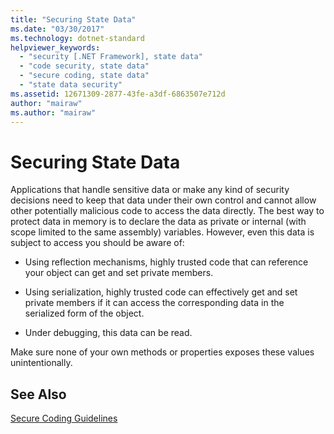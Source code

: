 ```yaml
---
title: "Securing State Data"
ms.date: "03/30/2017"
ms.technology: dotnet-standard
helpviewer_keywords: 
  - "security [.NET Framework], state data"
  - "code security, state data"
  - "secure coding, state data"
  - "state data security"
ms.assetid: 12671309-2877-43fe-a3df-6863507e712d
author: "mairaw"
ms.author: "mairaw"
---
```

# Securing State Data
Applications that handle sensitive data or make any kind of security decisions need to keep that data under their own control and cannot allow other potentially malicious code to access the data directly. The best way to protect data in memory is to declare the data as private or internal (with scope limited to the same assembly) variables. However, even this data is subject to access you should be aware of:  
  
-   Using reflection mechanisms, highly trusted code that can reference your object can get and set private members.  
  
-   Using serialization, highly trusted code can effectively get and set private members if it can access the corresponding data in the serialized form of the object.  
  
-   Under debugging, this data can be read.  
  
 Make sure none of your own methods or properties exposes these values unintentionally.  
  
## See Also  
 [Secure Coding Guidelines](../../../docs/standard/security/secure-coding-guidelines.md)
